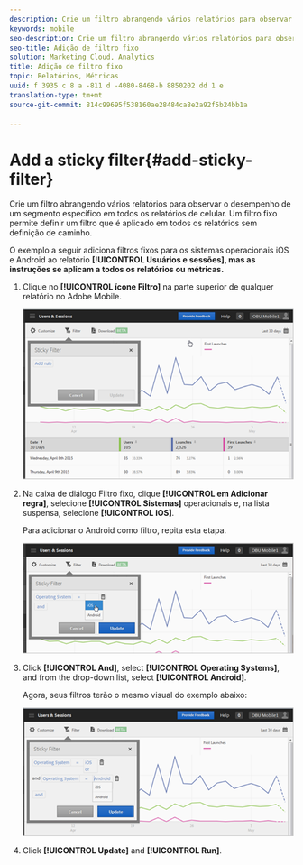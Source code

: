 ```yaml
---
description: Crie um filtro abrangendo vários relatórios para observar o desempenho de um segmento específico em todos os relatórios de celular. Um filtro fixo permite definir um filtro que é aplicado em todos os relatórios sem definição de caminho.
keywords: mobile
seo-description: Crie um filtro abrangendo vários relatórios para observar o desempenho de um segmento específico em todos os relatórios de celular. Um filtro fixo permite definir um filtro que é aplicado em todos os relatórios sem definição de caminho.
seo-title: Adição de filtro fixo
solution: Marketing Cloud, Analytics
title: Adição de filtro fixo
topic: Relatórios, Métricas
uuid: f 3935 c 8 a -811 d -4080-8468-b 8850202 dd 1 e
translation-type: tm+mt
source-git-commit: 814c99695f538160ae28484ca8e2a92f5b24bb1a

---
```



# Add a sticky filter{#add-sticky-filter}

Crie um filtro abrangendo vários relatórios para observar o desempenho de um segmento específico em todos os relatórios de celular. Um filtro fixo permite definir um filtro que é aplicado em todos os relatórios sem definição de caminho.

O exemplo a seguir adiciona filtros fixos para os sistemas operacionais iOS e Android ao relatório **[!UICONTROL Usuários e sessões], mas as instruções se aplicam a todos os relatórios ou métricas.**

1. Clique no **[!UICONTROL ícone Filtro]** na parte superior de qualquer relatório no Adobe Mobile.

   ![](assets/sticky-filters.png)

1. Na caixa de diálogo Filtro fixo, clique **[!UICONTROL em Adicionar regra]**, selecione **[!UICONTROL Sistemas]** operacionais e, na lista suspensa, selecione **[!UICONTROL iOS]**.

   Para adicionar o Android como filtro, repita esta etapa.

   ![](assets/sticky2.png)

1. Click **[!UICONTROL And]**, select **[!UICONTROL Operating Systems]**, and from the drop-down list, select **[!UICONTROL Android]**.

   Agora, seus filtros terão o mesmo visual do exemplo abaixo:

   ![](assets/sticky3.png)

1. Click **[!UICONTROL Update]** and **[!UICONTROL Run]**.
